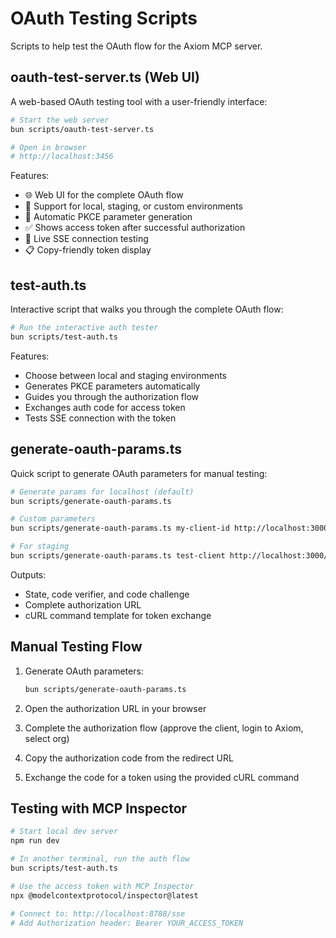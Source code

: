 # OAuth Testing Scripts

Scripts to help test the OAuth flow for the Axiom MCP server.

## oauth-test-server.ts (Web UI)

A web-based OAuth testing tool with a user-friendly interface:

```bash
# Start the web server
bun scripts/oauth-test-server.ts

# Open in browser
# http://localhost:3456
```

Features:
- 🌐 Web UI for the complete OAuth flow
- 🎯 Support for local, staging, or custom environments  
- 🔐 Automatic PKCE parameter generation
- ✅ Shows access token after successful authorization
- 🔌 Live SSE connection testing
- 📋 Copy-friendly token display

## test-auth.ts

Interactive script that walks you through the complete OAuth flow:

```bash
# Run the interactive auth tester
bun scripts/test-auth.ts
```

Features:
- Choose between local and staging environments
- Generates PKCE parameters automatically
- Guides you through the authorization flow
- Exchanges auth code for access token
- Tests SSE connection with the token

## generate-oauth-params.ts

Quick script to generate OAuth parameters for manual testing:

```bash
# Generate params for localhost (default)
bun scripts/generate-oauth-params.ts

# Custom parameters
bun scripts/generate-oauth-params.ts my-client-id http://localhost:3000/callback http://localhost:8788

# For staging
bun scripts/generate-oauth-params.ts test-client http://localhost:3000/callback https://mcp-staging.axiom.workers.dev
```

Outputs:
- State, code verifier, and code challenge
- Complete authorization URL
- cURL command template for token exchange

## Manual Testing Flow

1. Generate OAuth parameters:
   ```bash
   bun scripts/generate-oauth-params.ts
   ```

2. Open the authorization URL in your browser

3. Complete the authorization flow (approve the client, login to Axiom, select org)

4. Copy the authorization code from the redirect URL

5. Exchange the code for a token using the provided cURL command

## Testing with MCP Inspector

```bash
# Start local dev server
npm run dev

# In another terminal, run the auth flow
bun scripts/test-auth.ts

# Use the access token with MCP Inspector
npx @modelcontextprotocol/inspector@latest

# Connect to: http://localhost:8788/sse
# Add Authorization header: Bearer YOUR_ACCESS_TOKEN
```